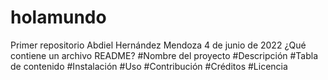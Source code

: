 # holamundo
Primer repositorio
Abdiel Hernández Mendoza
4 de junio de 2022
¿Qué contiene un archivo README?
#Nombre del proyecto
#Descripción
#Tabla de contenido
#Instalación
#Uso
#Contribución
#Créditos
#Licencia
